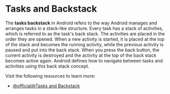 # Tasks and Backstack

The **tasks backstack** in Android refers to the way Android manages and arranges tasks in a stack-like structure. Every task has a stack of activities, which is referred to as the task's back stack. The activities are placed in the order they are opened. When a new activity is started, it is placed at the top of the stack and becomes the running activity, while the previous activity is paused and put into the back stack. When you press the back button, the current activity is destroyed and the activity at the top of the back stack becomes active again. Android defines how to navigate between tasks and activities using this back stack concept.

Visit the following resources to learn more:

- [@official@Tasks and Backstack](https://developer.android.com/guide/components/activities/tasks-and-back-stack)
